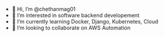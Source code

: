 - 👋 Hi, I’m @chethanmag01
- 👀 I’m interested in software backend developement
- 🌱 I’m currently learning Docker, Django, Kubernetes, Cloud
- 💞️ I’m looking to collaborate on AWS Automation
<!---
chethanmag01/chethanmag01 is a ✨ special ✨ repository because its `README.md` (this file) appears on your GitHub profile.
You can click the Preview link to take a look at your changes.
--->
